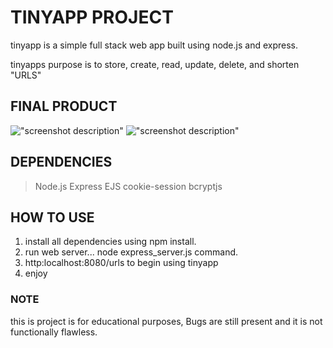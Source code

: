# TINYAPP PROJECT
tinyapp is a simple full stack web app built using node.js and express.

tinyapps purpose is to store, create, read, update, delete, and shorten "URLS"

## FINAL PRODUCT

!["screenshot description"](#)
!["screenshot description"](#) 

## DEPENDENCIES
> Node.js
> Express
> EJS
> cookie-session
> bcryptjs

## HOW TO USE
1. install all dependencies using npm install.
2. run web server... node express_server.js command.
3. http:localhost:8080/urls to begin using tinyapp
4. enjoy

### NOTE

this is project is for educational purposes, Bugs are still present and it is not functionally flawless.